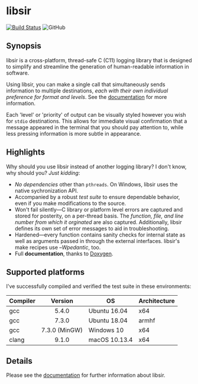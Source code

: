 # libsir

[![Build Status](https://app.travis-ci.com/aremmell/libsir.svg?branch=master)](https://app.travis-ci.com/aremmell/libsir) ![GitHub](https://img.shields.io/github/license/aremmell/libsir?color=%2340b911)

## Synopsis

libsir is a cross-platform, thread-safe C (C11) logging library that is designed to simplify and streamline the generation of human-readable information in software.

Using libsir, you can make a single call that simultaneously sends information to multiple destinations, _each with their own individual preference for format and levels_. See the [documentation](https://aremmell.github.io/libsir) for more information.

Each 'level' or 'priority' of output can be visually styled however you wish for `stdio` destinations. This allows for immediate visual confirmation that a message appeared in the terminal that you should pay attention to, while less pressing information is more subtle in appearance.

## Highlights

Why should you use libsir instead of another logging library? I don't know, why should you? _Just kidding_:

- _No dependencies_ other than `pthreads`. On Windows, libsir uses the native sychronization API.
- Accompanied by a robust _test suite_ to ensure dependable behavior, even if you make modifications to the source.
- Won't fail silently&mdash;C library or platform level errors are captured and stored for posterity, on a per-thread basis. The _function, file, and line number from which it orginated_ are also captured. Additionally, libsir defines its own set of error messages to aid in troubleshooting.
- Hardened&mdash;every function contains sanity checks for internal state as well as arguments passed in through the external interfaces. libsir's make recipes use &ndash;_Wpedantic_, too.
- Full **documentation**, thanks to [Doxygen](http://www.stack.nl/~dimitri/doxygen/manual/index.html).

## Supported platforms

I've successfully compiled and verified the test suite in these environments:

| Compiler | Version       | OS               | Architecture
| -------- | :-----------: | ---------------- | :------------
| gcc      | 5.4.0         | Ubuntu 16.04     | x64
| gcc      | 7.3.0         | Ubuntu 18.04     | armhf
| gcc      | 7.3.0 (MinGW) | Windows 10       | x64
| clang    | 9.1.0         | macOS 10.13.4    | x64

## Details

Please see the [documentation](https://aremmell.github.io/libsir) for further information about libsir.
